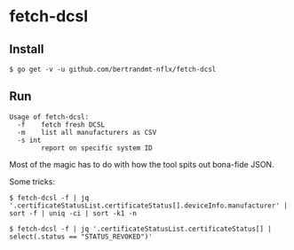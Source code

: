 # fetch-dcsl

## Install

`$ go get -v -u github.com/bertrandmt-nflx/fetch-dcsl`

## Run

```
Usage of fetch-dcsl:
  -f	fetch fresh DCSL
  -m	list all manufacturers as CSV
  -s int
    	report on specific system ID
```

Most of the magic has to do with how the tool spits out bona-fide JSON.

Some tricks:

`$ fetch-dcsl -f | jq '.certificateStatusList.certificateStatus[].deviceInfo.manufacturer' | sort -f | uniq -ci | sort -k1 -n`

`$ fetch-dcsl -f | jq '.certificateStatusList.certificateStatus[] | select(.status == "STATUS_REVOKED")'`

